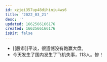 ```yaml
---
id: xzjei357up48dihiniu4ws6
title: '2022_03_21'
desc: ''
updated: 1662566166176
created: 1662566166176
isDir: false
---
```

- [[股市]]平淡，很遗憾没有跑赢大盘。
- 今天发生了国内发生了飞机失事，113人。惨！